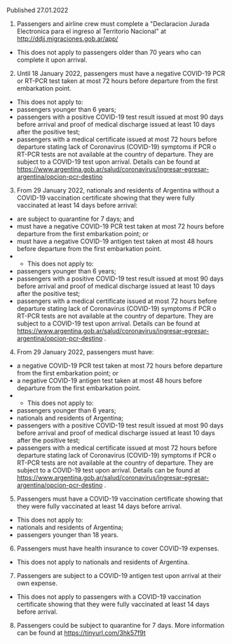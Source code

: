 Published 27.01.2022
1. Passengers and airline crew must complete a "Declaracion Jurada Electronica para el ingreso al Territorio Nacional" at <a href="http://ddjj.migraciones.gob.ar/app/">http://ddjj.migraciones.gob.ar/app/</a>
- This does not apply to passengers older than 70 years who can complete it upon arrival.
2. Until 18 January 2022, passengers must have a negative COVID-19 PCR or RT-PCR test taken at most 72 hours before departure from the first embarkation point.
- This does not apply to:
- passengers younger than 6 years;
- passengers with a positive COVID-19 test result issued at most 90 days before arrival and proof of medical discharge issued at least 10 days after the positive test;
- passengers with a medical certificate issued at most 72 hours before departure stating lack of Coronavirus (COVID-19) symptoms if PCR o RT-PCR tests are not available at the country of departure. They are subject to a COVID-19 test upon arrival. Details can be found at <a href="https://www.argentina.gob.ar/salud/coronavirus/ingresar-egresar-argentina/opcion-pcr-destino">https://www.argentina.gob.ar/salud/coronavirus/ingresar-egresar-argentina/opcion-pcr-destino</a>
3. From 29 January 2022, nationals and residents of Argentina without a COVID-19 vaccination certificate showing that they were fully vaccinated at least 14 days before arrival:
- are subject to quarantine for 7 days; and
- must have a negative COVID-19 PCR test taken at most 72 hours before departure from the first embarkation point; or
- must have a negative COVID-19 antigen test taken at most 48 hours before departure from the first embarkation point.
- - This does not apply to:
- passengers younger than 6 years;
- passengers with a positive COVID-19 test result issued at most 90 days before arrival and proof of medical discharge issued at least 10 days after the positive test;
- passengers with a medical certificate issued at most 72 hours before departure stating lack of Coronavirus (COVID-19) symptoms if PCR o RT-PCR tests are not available at the country of departure. They are subject to a COVID-19 test upon arrival. Details can be found at <a href="https://www.argentina.gob.ar/salud/coronavirus/ingresar-egresar-argentina/opcion-pcr-destino">https://www.argentina.gob.ar/salud/coronavirus/ingresar-egresar-argentina/opcion-pcr-destino</a> .
4. From 29 January 2022, passengers must have:
- a negative COVID-19 PCR test taken at most 72 hours before departure from the first embarkation point; or
- a negative COVID-19 antigen test taken at most 48 hours before departure from the first embarkation point.
- - This does not apply to:
- passengers younger than 6 years;
- nationals and residents of Argentina;
- passengers with a positive COVID-19 test result issued at most 90 days before arrival and proof of medical discharge issued at least 10 days after the positive test;
- passengers with a medical certificate issued at most 72 hours before departure stating lack of Coronavirus (COVID-19) symptoms if PCR o RT-PCR tests are not available at the country of departure. They are subject to a COVID-19 test upon arrival. Details can be found at <a href="https://www.argentina.gob.ar/salud/coronavirus/ingresar-egresar-argentina/opcion-pcr-destino">https://www.argentina.gob.ar/salud/coronavirus/ingresar-egresar-argentina/opcion-pcr-destino</a> .
5. Passengers must have a COVID-19 vaccination certificate showing that they were fully vaccinated at least 14 days before arrival.
- This does not apply to:
- nationals and residents of Argentina;
- passengers younger than 18 years.
6. Passengers must have health insurance to cover COVID-19 expenses.
- This does not apply to nationals and residents of Argentina.
7. Passengers are subject to a COVID-19 antigen test upon arrival at their own expense.
- This does not apply to passengers with a COVID-19 vaccination certificate showing that they were fully vaccinated at least 14 days before arrival.
8. Passengers could be subject to quarantine for 7 days. More information can be found at <a href="https://tinyurl.com/3hk57f9t">https://tinyurl.com/3hk57f9t</a>